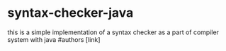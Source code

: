 # syntax-checker-java
this is a simple implementation of a syntax checker as a part of compiler system with java
#authors
[link] 
